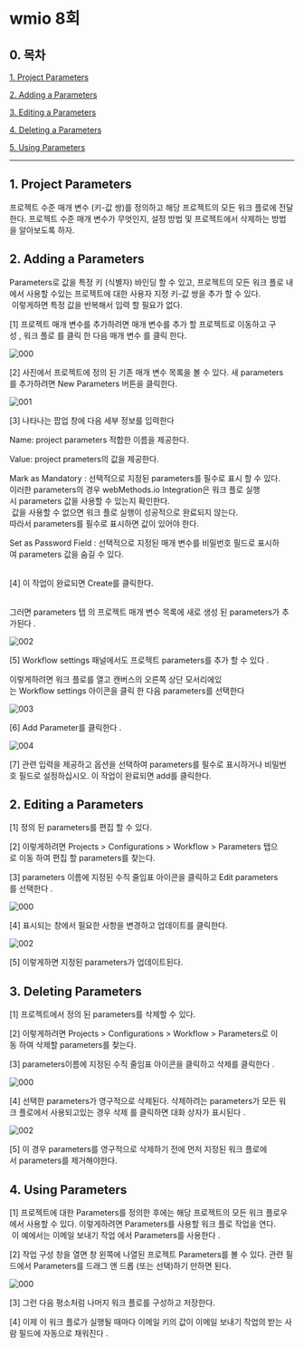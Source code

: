 # wmio 8회

## 0. 목차

[1. Project Parameters](#1-project-parameters)

[2. Adding a Parameters](#2-adding-a-parameters)

[3. Editing a Parameters](#3-editing-a-parameters)

[4. Deleting a Parameters](#4-deleting-a-parameters)

[5. Using Parameters](#5-using-parameters)

---

## 1. Project Parameters


프로젝트 수준 매개 변수 (키-값 쌍)를 정의하고 해당 프로젝트의 모든 워크 플로에 전달한다. 프로젝트 수준 매개 변수가 무엇인지, 설정 방법 및 프로젝트에서 삭제하는 방법을 알아보도록 하자.

## 2. Adding a Parameters


Parameters로 값을 특정 키 (식별자) 바인딩 할 수 있고, 프로젝트의 모든 워크 플로 내에서 사용할 수있는 프로젝트에 대한 사용자 지정 키-값 쌍을 추가 할 수 있다.<br/> 이렇게하면 특정 값을 반복해서 입력 할 필요가 없다.<br/>

[1] 프로젝트 매개 변수를 추가하려면 매개 변수를 추가 할 프로젝트로 이동하고 구성 , 워크 플로 를 클릭 한 다음 매개 변수 를 클릭 한다.<br/>

![000](https://user-images.githubusercontent.com/69182192/91126538-2b7e1480-e6df-11ea-9d04-8cd13aab552f.png) <br/>

[2] 사진에서 프로젝트에 정의 된 기존 매개 변수 목록을 볼 수 있다. 새 parameters를 추가하려면 New Parameters 버튼을 클릭한다.<br/>

![001](https://user-images.githubusercontent.com/69182192/91126541-2caf4180-e6df-11ea-9e83-48b7068b549c.png)<br/>

[3] 나타나는 팝업 창에 다음 세부 정보를 입력한다<br/>

Name: project parameters 적합한 이름을 제공한다.<br/>

Value: project prameters의 값을 제공한다.<br/>

Mark as Mandatory : 선택적으로 지정된 parameters를 필수로 표시 할 수 있다. <br/>이러한 parameters의 경우 webMethods.io Integration은 워크 플로 실행시 parameters 값을 사용할 수 있는지 확인한다.<br/> 값을 사용할 수 없으면 워크 플로 실행이 성공적으로 완료되지 않는다. <br/>따라서 parameters를 필수로 표시하면 값이 있어야 한다.<br/>

Set as Password Field : 선택적으로 지정된 매개 변수를 비밀번호 필드로 표시하여 parameters 값을 숨길 수 있다.<br/><br/>

[4] 이 작업이 완료되면 Create를 클릭한다.<br/><br/>

그러면 parameters 탭 의 프로젝트 매개 변수 목록에 새로 생성 된 parameters가 추가된다 .<br/>

![002](https://user-images.githubusercontent.com/69182192/91126543-2de06e80-e6df-11ea-8235-8b7d46836cab.png)<br/>

[5] Workflow settings 패널에서도 프로젝트 parameters를 추가 할 수 있다 .<br/>

이렇게하려면 워크 플로를 열고 캔버스의 오른쪽 상단 모서리에있는 Workflow settings 아이콘을 클릭 한 다음 parameters를 선택한다<br/>

![003](https://user-images.githubusercontent.com/69182192/91126546-2e790500-e6df-11ea-9dfc-fccece94fd9a.png)<br/>

[6] Add Parameter를 클릭한다 .<br/>

![004](https://user-images.githubusercontent.com/69182192/91126548-2faa3200-e6df-11ea-9e2d-57ec5f2d9002.png)<br/>

[7] 관련 입력을 제공하고 옵션을 선택하여 parameters를 필수로 표시하거나 비밀번호 필드로 설정하십시오. 이 작업이 완료되면 add를 클릭한다.<br/>

## 2. **Editing a Parameters**


[1] 정의 된 parameters를 편집 할 수 있다.<br/>

[2] 이렇게하려면 Projects > Configurations > Workflow > Parameters 탭으로 이동 하여 편집 할 parameters를 찾는다.<br/>

[3] parameters 이름에 지정된 수직 줄임표 아이콘을 클릭하고 Edit parameters를 선택한다 .<br/>

![000](https://user-images.githubusercontent.com/69182192/91127027-55840680-e6e0-11ea-9554-2d049847e733.png)<br/>

[4] 표시되는 창에서 필요한 사항을 변경하고 업데이트를 클릭한다.<br/>

![002](https://user-images.githubusercontent.com/69182192/91127067-69c80380-e6e0-11ea-99ca-00990685c529.png)<br/>

[5] 이렇게하면 지정된 parameters가 업데이트된다.

## 3. **Deleting Parameters**


[1] 프로젝트에서 정의 된 parameters를 삭제할 수 있다.<br/>

[2] 이렇게하려면 Projects > Configurations > Workflow > Parameters로 이동 하여 삭제할 parameters를 찾는다.<br/>

[3] parameters이름에 지정된 수직 줄임표 아이콘을 클릭하고 삭제를 클릭한다 .<br/>

![000](https://user-images.githubusercontent.com/69182192/91127291-ece95980-e6e0-11ea-80f6-8f4b14a7eb2d.png)<br/>

[4] 선택한 parameters가 영구적으로 삭제된다. 삭제하려는 parameters가 모든 워크 플로에서 사용되고있는 경우 삭제 를 클릭하면 대화 상자가 표시된다 .<br/>

![002](https://user-images.githubusercontent.com/69182192/91127292-ed81f000-e6e0-11ea-819b-7184a0c97a85.png)<br/>

[5] 이 경우 parameters를 영구적으로 삭제하기 전에 먼저 지정된 워크 플로에서 parameters를 제거해야한다.

## 4. **Using Parameters**


[1] 프로젝트에 대한 Parameters를 정의한 후에는 해당 프로젝트의 모든 워크 플로우에서 사용할 수 있다. 이렇게하려면 Parameters를 사용할 워크 플로 작업을 연다.<br/> 이 예에서는 이메일 보내기 작업 에서 Parameters를 사용한다 .

[2] 작업 구성 창을 열면 창 왼쪽에 나열된 프로젝트 Parameters를 볼 수 있다. 관련 필드에서 Parameters를 드래그 앤 드롭 (또는 선택)하기 만하면 된다.

![000](https://user-images.githubusercontent.com/69182192/91127453-42be0180-e6e1-11ea-9232-32d778df5c16.png)

[3] 그런 다음 평소처럼 나머지 워크 플로를 구성하고 저장한다.

[4] 이제 이 워크 플로가 실행될 때마다 이메일 키의 값이 이메일 보내기 작업의 받는 사람 필드에 자동으로 채워진다 .
